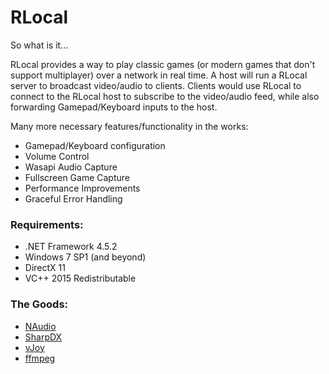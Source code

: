 # RLocal

So what is it...

RLocal provides a way to play classic games (or modern games that don't support multiplayer) over a network in real time. A host will run a RLocal server to broadcast video/audio to clients. Clients would use RLocal to connect to the RLocal host to subscribe to the video/audio feed, while also forwarding Gamepad/Keyboard inputs to the host.

Many more necessary features/functionality in the works:

* Gamepad/Keyboard configuration
* Volume Control
* Wasapi Audio Capture
* Fullscreen Game Capture
* Performance Improvements
* Graceful Error Handling

### Requirements:

* .NET Framework 4.5.2
* Windows 7 SP1 (and beyond)
* DirectX 11
* VC++ 2015 Redistributable

### The Goods:

 * [NAudio](https://github.com/naudio/NAudio)
 * [SharpDX](https://github.com/sharpdx/SharpDX)
 * [vJoy](https://github.com/shauleiz/vJoy)
 * [ffmpeg](http://ffmpeg.org/)

